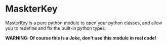 MaskterKey
==========

MasterKey is a pure python module to open your python classes, and allow you to
redefine and fix the built-in python types.

**WARNING: Of course this is a Joke, don't use this module in real code!**
